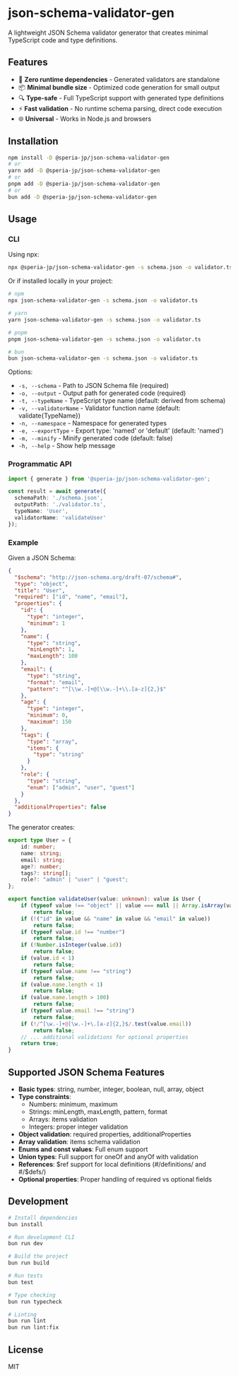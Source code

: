 # json-schema-validator-gen

A lightweight JSON Schema validator generator that creates minimal TypeScript code and type definitions.

## Features

- 🚀 **Zero runtime dependencies** - Generated validators are standalone
- 📦 **Minimal bundle size** - Optimized code generation for small output
- 🔍 **Type-safe** - Full TypeScript support with generated type definitions
- ⚡ **Fast validation** - No runtime schema parsing, direct code execution
- 🌐 **Universal** - Works in Node.js and browsers

## Installation

```bash
npm install -D @speria-jp/json-schema-validator-gen
# or
yarn add -D @speria-jp/json-schema-validator-gen
# or
pnpm add -D @speria-jp/json-schema-validator-gen
# or
bun add -D @speria-jp/json-schema-validator-gen
```

## Usage

### CLI

Using npx:

```bash
npx @speria-jp/json-schema-validator-gen -s schema.json -o validator.ts
```

Or if installed locally in your project:

```bash
# npm
npx json-schema-validator-gen -s schema.json -o validator.ts

# yarn
yarn json-schema-validator-gen -s schema.json -o validator.ts

# pnpm
pnpm json-schema-validator-gen -s schema.json -o validator.ts

# bun
bun json-schema-validator-gen -s schema.json -o validator.ts
```

Options:
- `-s, --schema` - Path to JSON Schema file (required)
- `-o, --output` - Output path for generated code (required)
- `-t, --typeName` - TypeScript type name (default: derived from schema)
- `-v, --validatorName` - Validator function name (default: validate{TypeName})
- `-n, --namespace` - Namespace for generated types
- `-e, --exportType` - Export type: 'named' or 'default' (default: 'named')
- `-m, --minify` - Minify generated code (default: false)
- `-h, --help` - Show help message

### Programmatic API

```typescript
import { generate } from '@speria-jp/json-schema-validator-gen';

const result = await generate({
  schemaPath: './schema.json',
  outputPath: './validator.ts',
  typeName: 'User',
  validatorName: 'validateUser'
});
```

### Example

Given a JSON Schema:

```json
{
  "$schema": "http://json-schema.org/draft-07/schema#",
  "type": "object",
  "title": "User",
  "required": ["id", "name", "email"],
  "properties": {
    "id": {
      "type": "integer",
      "minimum": 1
    },
    "name": {
      "type": "string",
      "minLength": 1,
      "maxLength": 100
    },
    "email": {
      "type": "string",
      "format": "email",
      "pattern": "^[\\w.-]+@[\\w.-]+\\.[a-z]{2,}$"
    },
    "age": {
      "type": "integer",
      "minimum": 0,
      "maximum": 150
    },
    "tags": {
      "type": "array",
      "items": {
        "type": "string"
      }
    },
    "role": {
      "type": "string",
      "enum": ["admin", "user", "guest"]
    }
  },
  "additionalProperties": false
}
```

The generator creates:

```typescript
export type User = {
    id: number;
    name: string;
    email: string;
    age?: number;
    tags?: string[];
    role?: "admin" | "user" | "guest";
};

export function validateUser(value: unknown): value is User {
    if (typeof value !== "object" || value === null || Array.isArray(value))
        return false;
    if (!("id" in value && "name" in value && "email" in value))
        return false;
    if (typeof value.id !== "number")
        return false;
    if (!Number.isInteger(value.id))
        return false;
    if (value.id < 1)
        return false;
    if (typeof value.name !== "string")
        return false;
    if (value.name.length < 1)
        return false;
    if (value.name.length > 100)
        return false;
    if (typeof value.email !== "string")
        return false;
    if (!/^[\w.-]+@[\w.-]+\.[a-z]{2,}$/.test(value.email))
        return false;
    // ... additional validations for optional properties
    return true;
}
```

## Supported JSON Schema Features

- **Basic types**: string, number, integer, boolean, null, array, object
- **Type constraints**: 
  - Numbers: minimum, maximum
  - Strings: minLength, maxLength, pattern, format
  - Arrays: items validation
  - Integers: proper integer validation
- **Object validation**: required properties, additionalProperties
- **Array validation**: items schema validation
- **Enums and const values**: Full enum support
- **Union types**: Full support for oneOf and anyOf with validation
- **References**: $ref support for local definitions (#/definitions/ and #/$defs/)
- **Optional properties**: Proper handling of required vs optional fields

## Development

```bash
# Install dependencies
bun install

# Run development CLI
bun run dev

# Build the project
bun run build

# Run tests
bun test

# Type checking
bun run typecheck

# Linting
bun run lint
bun run lint:fix
```

## License

MIT